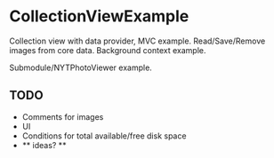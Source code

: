 # CollectionViewExample
Collection view with data provider, MVC example. Read/Save/Remove images from core data. Background context example.

Submodule/NYTPhotoViewer example.


## TODO
* Comments for images
* UI
* Conditions for total available/free disk space
* ** ideas? **


